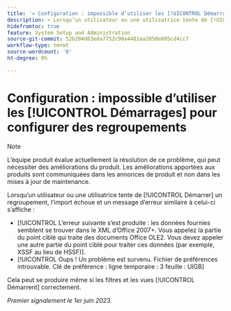 ```yaml
---
title: '« Configuration : impossible d’utiliser les [!UICONTROL Démarrages] pour configurer des regroupements »'
description: « Lorsqu’un utilisateur ou une utilisatrice tente de [!UICONTROL Démarrer] un regroupement, l’import échoue et un message d’erreur s’affiche. »
hidefromtoc: true
feature: System Setup and Administration
source-git-commit: 52b204d63eda7752c90a4481aa2050e695cd4cc7
workflow-type: tm+mt
source-wordcount: '0'
ht-degree: 0%

---
```



# Configuration : impossible d’utiliser les [!UICONTROL Démarrages] pour configurer des regroupements

>[!NOTE]
>
>L’équipe produit évalue actuellement la résolution de ce problème, qui peut nécessiter des améliorations du produit. Les améliorations apportées aux produits sont communiquées dans les annonces de produit et non dans les mises à jour de maintenance.

Lorsqu’un utilisateur ou une utilisatrice tente de [!UICONTROL Démarrer] un regroupement, l’import échoue et un message d’erreur similaire à celui-ci s’affiche :

* [!UICONTROL L’erreur suivante s’est produite : les données fournies semblent se trouver dans le XML d’Office 2007+. Vous appelez la partie du point ciblé qui traite des documents Office OLE2. Vous devez appeler une autre partie du point ciblé pour traiter ces données (par exemple, XSSF au lieu de HSSF)].
* [!UICONTROL Oups ! Un problème est survenu. Fichier de préférences introuvable. Clé de préférence : ligne temporaire : 3 feuille : UIGB]

Cela peut se produire même si les filtres et les vues [!UICONTROL Démarrent] correctement.

_Premier signalement le 1er juin 2023._
